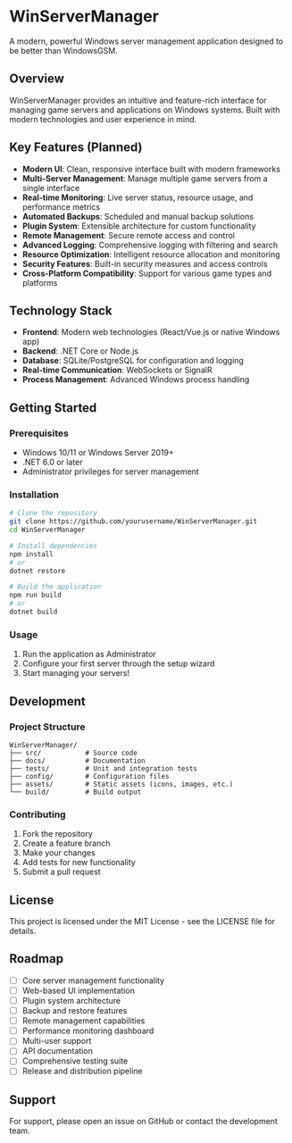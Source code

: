 # WinServerManager

A modern, powerful Windows server management application designed to be better than WindowsGSM.

## Overview

WinServerManager provides an intuitive and feature-rich interface for managing game servers and applications on Windows systems. Built with modern technologies and user experience in mind.

## Key Features (Planned)

- **Modern UI**: Clean, responsive interface built with modern frameworks
- **Multi-Server Management**: Manage multiple game servers from a single interface
- **Real-time Monitoring**: Live server status, resource usage, and performance metrics
- **Automated Backups**: Scheduled and manual backup solutions
- **Plugin System**: Extensible architecture for custom functionality
- **Remote Management**: Secure remote access and control
- **Advanced Logging**: Comprehensive logging with filtering and search
- **Resource Optimization**: Intelligent resource allocation and monitoring
- **Security Features**: Built-in security measures and access controls
- **Cross-Platform Compatibility**: Support for various game types and platforms

## Technology Stack

- **Frontend**: Modern web technologies (React/Vue.js or native Windows app)
- **Backend**: .NET Core or Node.js
- **Database**: SQLite/PostgreSQL for configuration and logging
- **Real-time Communication**: WebSockets or SignalR
- **Process Management**: Advanced Windows process handling

## Getting Started

### Prerequisites

- Windows 10/11 or Windows Server 2019+
- .NET 6.0 or later
- Administrator privileges for server management

### Installation

```bash
# Clone the repository
git clone https://github.com/yourusername/WinServerManager.git
cd WinServerManager

# Install dependencies
npm install
# or
dotnet restore

# Build the application
npm run build
# or
dotnet build
```

### Usage

1. Run the application as Administrator
2. Configure your first server through the setup wizard
3. Start managing your servers!

## Development

### Project Structure

```
WinServerManager/
├── src/           # Source code
├── docs/          # Documentation
├── tests/         # Unit and integration tests
├── config/        # Configuration files
├── assets/        # Static assets (icons, images, etc.)
└── build/         # Build output
```

### Contributing

1. Fork the repository
2. Create a feature branch
3. Make your changes
4. Add tests for new functionality
5. Submit a pull request

## License

This project is licensed under the MIT License - see the LICENSE file for details.

## Roadmap

- [ ] Core server management functionality
- [ ] Web-based UI implementation
- [ ] Plugin system architecture
- [ ] Backup and restore features
- [ ] Remote management capabilities
- [ ] Performance monitoring dashboard
- [ ] Multi-user support
- [ ] API documentation
- [ ] Comprehensive testing suite
- [ ] Release and distribution pipeline

## Support

For support, please open an issue on GitHub or contact the development team.